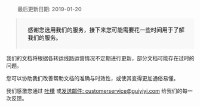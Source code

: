<div style="padding: 12px 24px 0 30px;font-weight: bold;color: #858585;">最后更新日期: 2019-01-20</div>

<blockquote style="color:#000;font-size: 15px;background: #f8f8f8;padding: 5px 24px 5px 30px;border-bottom-right-radius: 2px;"><p style="font-weight: 100!important;">感谢您选用我们的服务，接下来您可能需要花一些时间用于了解我们的服务。</p></blockquote>

我们的文档将根据各转运线路运营情况不定期进行更新，部分文档可能存在过时的问题。

您可以协助我们改善帮助文档的准确与时效性，或使其变得更加通俗易懂。

我们感激您通过 [吐槽](https://support.qq.com/products/54038) 或[发送邮件: customerservice@guiyiyi.com](mailto:customerservice@soarsq.com) 给我们的每一次反馈。
